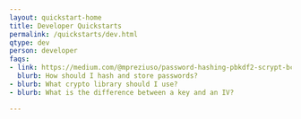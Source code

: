 ```yaml
---
layout: quickstart-home
title: Developer Quickstarts
permalink: /quickstarts/dev.html
qtype: dev
person: developer
faqs:
- link: https://medium.com/@mpreziuso/password-hashing-pbkdf2-scrypt-bcrypt-and-argon2-e25aaf41598e
  blurb: How should I hash and store passwords?
- blurb: What crypto library should I use?
- blurb: What is the difference between a key and an IV?

---
```

